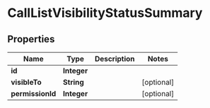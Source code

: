 # CallListVisibilityStatusSummary

## Properties
Name | Type | Description | Notes
------------ | ------------- | ------------- | -------------
**id** | **Integer** |  | 
**visibleTo** | **String** |  |  [optional]
**permissionId** | **Integer** |  |  [optional]
